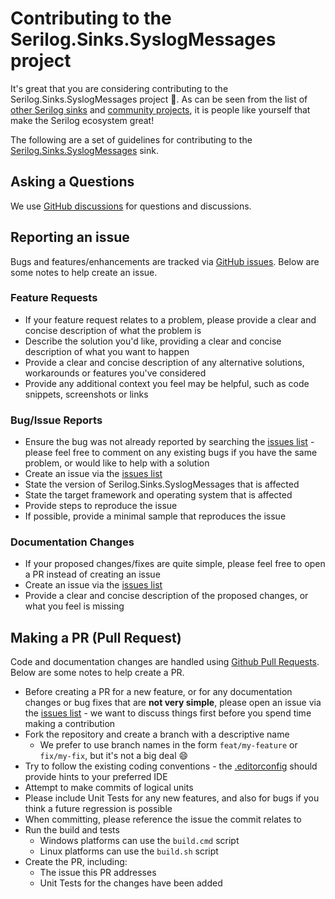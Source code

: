# Contributing to the Serilog.Sinks.SyslogMessages project

It's great that you are considering contributing to the Serilog.Sinks.SyslogMessages project :tada:.  As can be seen from the list of [other Serilog sinks][other_sinks] and [community projects][community_projects], it is people like yourself that make the Serilog ecosystem great!

The following are a set of guidelines for contributing to the [Serilog.Sinks.SyslogMessages][this] sink.

## Asking a Questions
We use [GitHub discussions][discussions] for questions and discussions.

## Reporting an issue
Bugs and features/enhancements are tracked via [GitHub issues][issues].  Below are some notes to help create an issue.

### Feature Requests
* If your feature request relates to a problem, please provide a clear and concise description of what the problem is
* Describe the solution you'd like, providing a clear and concise description of what you want to happen
* Provide a clear and concise description of any alternative solutions, workarounds or features you've considered
* Provide any additional context you feel may be helpful, such as code snippets, screenshots or links

### Bug/Issue Reports
* Ensure the bug was not already reported by searching the [issues list][create_issue] - please feel free to comment on any existing bugs if you have the same problem, or would like to help with a solution
* Create an issue via the [issues list][create_issue]
* State the version of Serilog.Sinks.SyslogMessages that is affected
* State the target framework and operating system that is affected
* Provide steps to reproduce the issue
* If possible, provide a minimal sample that reproduces the issue

### Documentation Changes
* If your proposed changes/fixes are quite simple, please feel free to open a PR instead of creating an issue
* Create an issue via the [issues list][create_issue]
* Provide a clear and concise description of the proposed changes, or what you feel is missing

## Making a PR (Pull Request)
Code and documentation changes are handled using [Github Pull Requests](prs). Below are some notes to help create a PR.

* Before creating a PR for a new feature, or for any documentation changes or bug fixes that are **not very simple**, please open an issue via the [issues list][create_issue] - we want to discuss things first before you spend time making a contribution
* Fork the repository and create a branch with a descriptive name
  * We prefer to use branch names in the form `feat/my-feature` or `fix/my-fix`, but it's not a big deal :smile:
* Try to follow the existing coding conventions - the [.editorconfig](https://github.com/IonxSolutions/serilog-sinks-syslog/blob/master/.editorconfig) should provide hints to your preferred IDE
* Attempt to make commits of logical units
* Please include Unit Tests for any new features, and also for bugs if you think a future regression is possible
* When committing, please reference the issue the commit relates to
* Run the build and tests
    * Windows platforms can use the `build.cmd` script
    * Linux platforms can use the `build.sh` script
* Create the PR, including:
    * The issue this PR addresses
    * Unit Tests for the changes have been added

[this]: https://github.com/IonxSolutions/serilog-sinks-syslog
[serilog]: https://github.com/serilog/serilog
[other_sinks]: https://github.com/serilog/serilog/wiki/Provided-Sinks
[community_projects]: https://github.com/serilog/serilog/wiki/Community-Projects
[create_issue]: https://github.com/IonxSolutions/serilog-sinks-syslog/issues/new
[issues]: https://github.com/IonxSolutions/serilog-sinks-syslog/issues
[prs]: https://github.com/IonxSolutions/serilog-sinks-syslog/pulls
[discussions]: https://github.com/IonxSolutions/serilog-sinks-syslog/discussions
